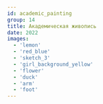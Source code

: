 ```yaml
---
id: academic_painting
group: 14
title: Академическая живопись
date: 2022
images:
  - 'lemon'
  - 'red_blue'
  - 'sketch_3'
  - 'girl_background_yellow'
  - 'flower'
  - 'duck'
  - 'arm'
  - 'foot'
---
```

